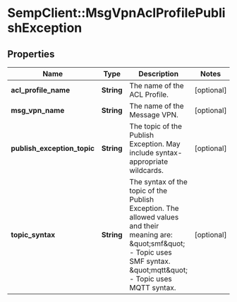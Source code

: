 # SempClient::MsgVpnAclProfilePublishException

## Properties
Name | Type | Description | Notes
------------ | ------------- | ------------- | -------------
**acl_profile_name** | **String** | The name of the ACL Profile. | [optional] 
**msg_vpn_name** | **String** | The name of the Message VPN. | [optional] 
**publish_exception_topic** | **String** | The topic of the Publish Exception. May include syntax-appropriate wildcards. | [optional] 
**topic_syntax** | **String** | The syntax of the topic of the Publish Exception. The allowed values and their meaning are:      \&quot;smf\&quot; - Topic uses SMF syntax.     \&quot;mqtt\&quot; - Topic uses MQTT syntax.  | [optional] 



